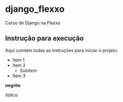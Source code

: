 # django_flexxo
Curso de Django na Flexxo

## Instrução para execução
Aqui comtém todas as instruções para iniciar o projeto.

* Item 1
* Item 2
    * Subitem
* Item 3

**negrito**

*itálico*
